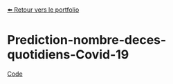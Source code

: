 [:arrow_left: Retour vers le portfolio](https://github.com/ThibaultLanthiez/Portfolio)

# Prediction-nombre-deces-quotidiens-Covid-19

[Code](https://github.com/ThibaultLanthiez/Prediction-nombre-deces-quotidiens-Covid-19/blob/main/Projet_7_R%C3%A9gression_Covid_19_Time_Series.ipynb)
